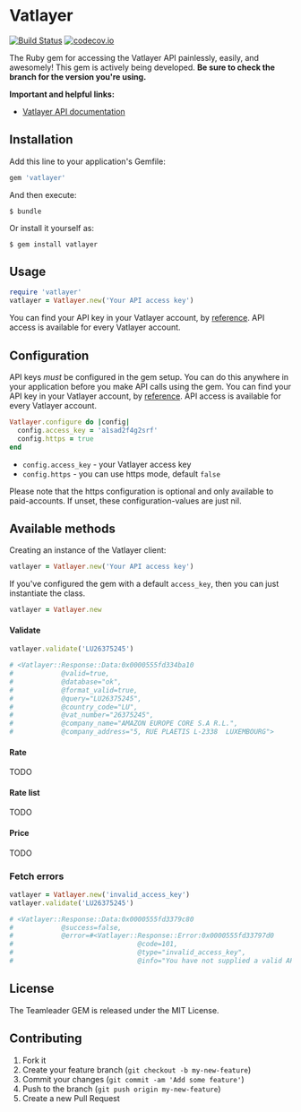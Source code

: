 # Vatlayer

[![Build Status](https://travis-ci.org/drEnilight/vatlayer-ruby.svg?branch=master)](https://travis-ci.org/drEnilight/vatlayer-ruby) [![codecov.io](https://codecov.io/github/drEnilight/vatlayer-ruby/coverage.svg?branch=master)](https://codecov.io/gh/drEnilight/vatlayer-ruby?branch=master)

The Ruby gem for accessing the Vatlayer API painlessly, easily, and awesomely! This gem is actively being developed. **Be sure to check the branch for the version you're using.**

**Important and helpful links:**

- [Vatlayer API documentation](https://vatlayer.com/documentation)

## Installation

Add this line to your application's Gemfile:

```ruby
gem 'vatlayer'
```

And then execute:

    $ bundle

Or install it yourself as:

    $ gem install vatlayer

## Usage

```ruby
require 'vatlayer'
vatlayer = Vatlayer.new('Your API access key')

```
You can find your API key in your Vatlayer account, by [reference](https://vatlayer.com/dashboard). API access is available for every Vatlayer account.

## Configuration

API keys *must* be configured in the gem setup. You can do this anywhere in your application before you make API calls using the gem. You can find your API key in your Vatlayer account, by [reference](https://vatlayer.com/dashboard). API access is available for every Vatlayer account.

```ruby
Vatlayer.configure do |config|
  config.access_key = 'a1sad2f4g2srf'
  config.https = true
end
```

* `config.access_key` - your Vatlayer access key
* `config.https` - you can use https mode, default `false`

Please note that the https configuration is optional and only available to paid-accounts. If unset, these configuration-values are just nil.

## Available methods

Creating an instance of the Vatlayer client:
```ruby
vatlayer = Vatlayer.new('Your API access key')
```
If you've configured the gem with a default `access_key`, then you can just instantiate the class.
```ruby
vatlayer = Vatlayer.new
```

#### Validate
```ruby
vatlayer.validate('LU26375245')

# <Vatlayer::Response::Data:0x0000555fd334ba10
#            @valid=true,
#            @database="ok",
#            @format_valid=true,
#            @query="LU26375245",
#            @country_code="LU",
#            @vat_number="26375245",
#            @company_name="AMAZON EUROPE CORE S.A R.L.",
#            @company_address="5, RUE PLAETIS L-2338  LUXEMBOURG">
```

#### Rate
TODO

#### Rate list
TODO

#### Price
TODO

### Fetch errors

```ruby
vatlayer = Vatlayer.new('invalid_access_key')
vatlayer.validate('LU26375245')

# <Vatlayer::Response::Data:0x0000555fd3379c80
#            @success=false,
#            @error=#<Vatlayer::Response::Error:0x0000555fd33797d0
#                               @code=101,
#                               @type="invalid_access_key",
#                               @info="You have not supplied a valid API Access Key. [Technical Support: support@apilayer.com]">
```


## License
The Teamleader GEM is released under the MIT License.

## Contributing

1. Fork it
2. Create your feature branch (`git checkout -b my-new-feature`)
3. Commit your changes (`git commit -am 'Add some feature'`)
4. Push to the branch (`git push origin my-new-feature`)
5. Create a new Pull Request
